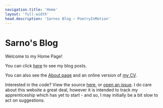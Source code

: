 ```yaml
---
navigation.title: 'Home'
layout: 'full-width'
head.description: 'Sarnos Blog — PoetryInMotion'
---
```

# Sarno's Blog

Welcome to my Home Page!

You can click [here](/posts) to see my blog posts.

You can also see the [About page](/about) and an online version of [my CV](my-cv).

Interested in the code? View the source [here](https://github.com/MrSarno/PoetryInMotion), or [open an issue](https://github.com/MrSarno/PoetryInMotion/issues/new). I do care about this website a great deal, however it is intended to track my apprenticeship which has yet to start - and so, I may initially be a bit slow to act on suggestions.